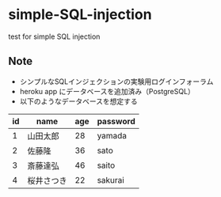 # simple-SQL-injection
test for simple SQL injection

## Note
- シンプルなSQLインジェクションの実験用ログインフォーラム
- heroku app にデータベースを追加済み（PostgreSQL）
- 以下のようなデータベースを想定する

| id | name | age | password |
| --- | --- | --- | --- |
| 1 | 山田太郎 | 28 | yamada |
| 2 | 佐藤隆 | 36 | sato |
| 3 | 斎藤達弘 | 46 | saito |
| 4 | 桜井さつき | 22 | sakurai |